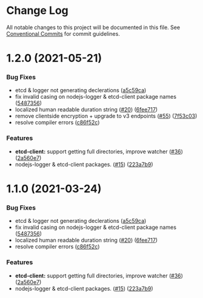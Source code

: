# Change Log

All notable changes to this project will be documented in this file.
See [Conventional Commits](https://conventionalcommits.org) for commit guidelines.

# 1.2.0 (2021-05-21)


### Bug Fixes

* etcd & logger not generating declerations ([a5c59ca](https://github.com/EricssonBroadcastServices/javascript-sdk/commit/a5c59ca26b65346b7a46c2c4ac3e6d53e47bd4d2))
* fix invalid casing on nodejs-logger & etcd-client package names ([5487356](https://github.com/EricssonBroadcastServices/javascript-sdk/commit/5487356c5efb578c7a0d0f12babe2f47a1b586f4))
* localized human readable duration string ([#20](https://github.com/EricssonBroadcastServices/javascript-sdk/issues/20)) ([6fee717](https://github.com/EricssonBroadcastServices/javascript-sdk/commit/6fee7177e3437b1046277582941d605e7c03e887))
* remove clientside encryption + upgrade to v3 endpoints ([#55](https://github.com/EricssonBroadcastServices/javascript-sdk/issues/55)) ([7f53c03](https://github.com/EricssonBroadcastServices/javascript-sdk/commit/7f53c0390d2b94de885ee4d0ca4d67ed547b2d60))
* resolve compiler errors ([c86f52c](https://github.com/EricssonBroadcastServices/javascript-sdk/commit/c86f52c863c6a80a80f347586c4ae9bab03e4fd0))


### Features

* **etcd-client:** support getting full directories, improve watcher ([#36](https://github.com/EricssonBroadcastServices/javascript-sdk/issues/36)) ([2a560e7](https://github.com/EricssonBroadcastServices/javascript-sdk/commit/2a560e760e3003009b2ada9470163b7f65a699f7))
* nodejs-logger & etcd-client packages. ([#15](https://github.com/EricssonBroadcastServices/javascript-sdk/issues/15)) ([223a7b9](https://github.com/EricssonBroadcastServices/javascript-sdk/commit/223a7b9630080fdb750abbd7053e9c0f08b5671d))





# 1.1.0 (2021-03-24)


### Bug Fixes

* etcd & logger not generating declerations ([a5c59ca](https://github.com/EricssonBroadcastServices/javascript-sdk/commit/a5c59ca26b65346b7a46c2c4ac3e6d53e47bd4d2))
* fix invalid casing on nodejs-logger & etcd-client package names ([5487356](https://github.com/EricssonBroadcastServices/javascript-sdk/commit/5487356c5efb578c7a0d0f12babe2f47a1b586f4))
* localized human readable duration string ([#20](https://github.com/EricssonBroadcastServices/javascript-sdk/issues/20)) ([6fee717](https://github.com/EricssonBroadcastServices/javascript-sdk/commit/6fee7177e3437b1046277582941d605e7c03e887))
* resolve compiler errors ([c86f52c](https://github.com/EricssonBroadcastServices/javascript-sdk/commit/c86f52c863c6a80a80f347586c4ae9bab03e4fd0))


### Features

* **etcd-client:** support getting full directories, improve watcher ([#36](https://github.com/EricssonBroadcastServices/javascript-sdk/issues/36)) ([2a560e7](https://github.com/EricssonBroadcastServices/javascript-sdk/commit/2a560e760e3003009b2ada9470163b7f65a699f7))
* nodejs-logger & etcd-client packages. ([#15](https://github.com/EricssonBroadcastServices/javascript-sdk/issues/15)) ([223a7b9](https://github.com/EricssonBroadcastServices/javascript-sdk/commit/223a7b9630080fdb750abbd7053e9c0f08b5671d))
